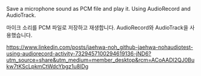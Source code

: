 Save a microphone sound as PCM file and play it.
Using AudioRecord and AudioTrack.

마이크 소리를 PCM 파일로 저장하고 재생합니다.
AudioRecord와 AudioTrack을 사용했습니다.


https://www.linkedin.com/posts/jaehwa-noh_github-jaehwa-nohaudiotest-using-audiorecord-activity-7329457100294619136-jND6?utm_source=share&utm_medium=member_desktop&rcm=ACoAADl2QJ0Bukw7tKScLpkmCtWdcYbgz1u8lDg
